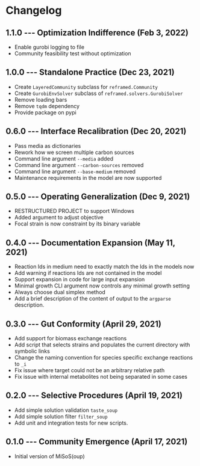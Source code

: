 # Changelog

## 1.1.0 --- Optimization Indifference (Feb 3, 2022)

- Enable gurobi logging to file
- Community feasibility test without optimization

## 1.0.0 --- Standalone Practice (Dec 23, 2021)

- Create `LayeredCommunity` subclass for `reframed.Community`
- Create `GurobiEnvSolver` subclass of `reframed.solvers.GurobiSolver`
- Remove loading bars
- Remove `tqdm` dependency
- Provide package on pypi

## 0.6.0 --- Interface Recalibration (Dec 20, 2021)

- Pass media as dictionaries
- Rework how we screen multiple carbon sources
- Command line argument `--media` added
- Command line argument `--carbon-sources` removed
- Command line argument `--base-medium` removed
- Maintenance requirements in the model are now supported

## 0.5.0 --- Operating Generalization (Dec 9, 2021)

- RESTRUCTURED PROJECT to support Windows
- Added argument to adjust objective
- Focal strain is now constraint by its binary variable

## 0.4.0 --- Documentation Expansion (May 11, 2021)

- Reaction Ids in medium need to exactly match the Ids in the models now
- Add warning if reactions Ids are not contained in the model
- Support expansion in code for large input expansion
- Minimal growth CLI argument now controls any minimal growth setting
- Always choose dual simplex method
- Add a brief description of the content of output to the `argparse` description.

## 0.3.0 --- Gut Conformity (April 29, 2021)

- Add support for biomass exchange reactions
- Add script that selects strains and populates the current directory with symbolic links
- Change the naming convention for species specific exchange reactions to `_i`
- Fix issue where target could not be an arbitrary relative path
- Fix issue with internal metabolites not being separated in some cases

## 0.2.0 --- Selective Procedures (April 19, 2021)

- Add simple solution validation `taste_soup`
- Add simple solution filter `filter_soup`
- Add unit and integration tests for new scripts.

## 0.1.0 --- Community Emergence (April 17, 2021)

- Initial version of MiSoS(oup)
